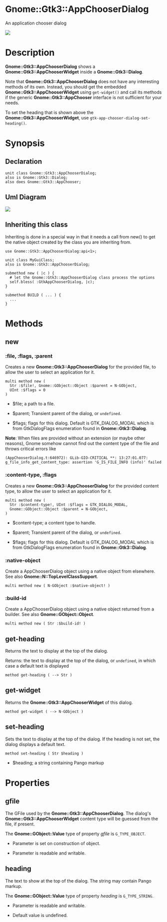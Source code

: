 Gnome::Gtk3::AppChooserDialog
=============================

An application chooser dialog

![](images/appchooserdialog.png)

Description
===========

**Gnome::Gtk3::AppChooserDialog** shows a **Gnome::Gtk3::AppChooserWidget** inside a **Gnome::Gtk3::Dialog**.

Note that **Gnome::Gtk3::AppChooserDialog** does not have any interesting methods of its own. Instead, you should get the embedded **Gnome::Gtk3::AppChooserWidget** using `get-widget()` and call its methods if the generic **Gnome::Gtk3::AppChooser** interface is not sufficient for your needs.

To set the heading that is shown above the **Gnome::Gtk3::AppChooserWidget**, use `gtk-app-chooser-dialog-set-heading()`.

Synopsis
========

Declaration
-----------

    unit class Gnome::Gtk3::AppChooserDialog;
    also is Gnome::Gtk3::Dialog;
    also does Gnome::Gtk3::AppChooser;

Uml Diagram
-----------

![](plantuml/AppChooserDialog.svg)

Inheriting this class
---------------------

Inheriting is done in a special way in that it needs a call from new() to get the native object created by the class you are inheriting from.

    use Gnome::Gtk3::AppChooserDialog:api<1>;

    unit class MyGuiClass;
    also is Gnome::Gtk3::AppChooserDialog;

    submethod new ( |c ) {
      # let the Gnome::Gtk3::AppChooserDialog class process the options
      self.bless( :GtkAppChooserDialog, |c);
    }

    submethod BUILD ( ... ) {
      ...
    }

Methods
=======

new
---

### :file, :flags, :parent

Creates a new **Gnome::Gtk3::AppChooserDialog** for the provided file, to allow the user to select an application for it.

    multi method new (
      Str :$file!, Gnome::GObject::Object :$parent = N-GObject,
      UInt :$flags = 0
    )

  * $file; a path to a file.

  * $parent; Transient parent of the dialog, or `undefined`.

  * $flags; flags for this dialog. Default is GTK_DIALOG_MODAL which is from GtkDialogFlags enumeration found in **Gnome::Gtk3::Dialog**.

**Note**: When files are provided without an extension (or maybe other reasons), Gnome somehow cannot find out the content type of the file and throws critical errors like

    (AppChooserDialog.t:646972): GLib-GIO-CRITICAL **: 13:27:01.077: g_file_info_get_content_type: assertion 'G_IS_FILE_INFO (info)' failed

### :content-type, :flags

Creates a new **Gnome::Gtk3::AppChooserDialog** for the provided content type, to allow the user to select an application for it.

    multi method new (
      Str :$content-type!, UInt :$flags = GTK_DIALOG_MODAL,
      Gnome::GObject::Object :$parent = N-GObject,
    )

  * $content-type; a content type to handle.

  * $parent; Transient parent of the dialog, or `undefined`.

  * $flags; flags for this dialog. Default is GTK_DIALOG_MODAL which is from GtkDialogFlags enumeration found in **Gnome::Gtk3::Dialog**.

### :native-object

Create a AppChooserDialog object using a native object from elsewhere. See also **Gnome::N::TopLevelClassSupport**.

    multi method new ( N-GObject :$native-object! )

### :build-id

Create a AppChooserDialog object using a native object returned from a builder. See also **Gnome::GObject::Object**.

    multi method new ( Str :$build-id! )

get-heading
-----------

Returns the text to display at the top of the dialog.

Returns: the text to display at the top of the dialog, or `undefined`, in which case a default text is displayed

    method get-heading ( --> Str )

get-widget
----------

Returns the **Gnome::Gtk3::AppChooserWidget** of this dialog.

    method get-widget ( --> N-GObject )

set-heading
-----------

Sets the text to display at the top of the dialog. If the heading is not set, the dialog displays a default text.

    method set-heading ( Str $heading )

  * $heading; a string containing Pango markup

Properties
==========

gfile
-----

The GFile used by the **Gnome::Gtk3::AppChooserDialog**. The dialog's **Gnome::Gtk3::AppChooserWidget** content type will be guessed from the file, if present.

The **Gnome::GObject::Value** type of property *gfile* is `G_TYPE_OBJECT`.

  * Parameter is set on construction of object.

  * Parameter is readable and writable.

heading
-------

The text to show at the top of the dialog. The string may contain Pango markup.

The **Gnome::GObject::Value** type of property *heading* is `G_TYPE_STRING`.

  * Parameter is readable and writable.

  * Default value is undefined.

